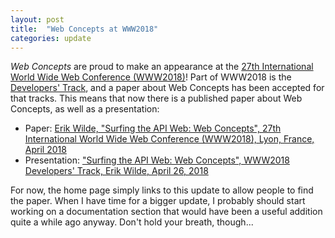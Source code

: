 ```yaml
---
layout: post
title:  "Web Concepts at WWW2018"
categories: update
---
```


*Web Concepts* are proud to make an appearance at the [27th International World Wide Web Conference (WWW2018)](https://www2018.thewebconf.org/)! Part of WWW2018 is the [Developers' Track](https://www2018.thewebconf.org/program/developers-track/), and a paper about Web Concepts has been accepted for that tracks. This means that now there is a published paper about Web Concepts, as well as a presentation:

* Paper: [Erik Wilde, "Surfing the API Web: Web Concepts", 27th International World Wide Web Conference (WWW2018), Lyon, France, April 2018](http://dret.net/netdret/docs/wilde-www2018-web-concepts.pdf)
* Presentation: ["Surfing the API Web: Web Concepts", WWW2018 Developers' Track, Erik Wilde, April 26, 2018](http://dret.net/lectures/www-2018/)

For now, the home page simply links to this update to allow people to find the paper. When I have time for a bigger update, I probably should start working on a documentation section that would have been a useful addition quite a while ago anyway. Don't hold your breath, though...

